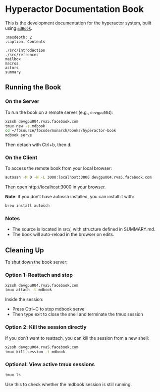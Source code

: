 # Hyperactor Documentation Book

This is the development documentation for the hyperactor system, built using [`mdBook`](https://rust-lang.github.io/mdBook/).

```{toctree}
:maxdepth: 2
:caption: Contents

./src/introduction
./src/refrences
mailbox
macros
actors
summary
```

## Running the Book

### On the **Server**

To run the book on a remote server (e.g., `devgpu004`):

```bash
x2ssh devgpu004.rva5.facebook.com
tmux new -s mdbook
cd ~/fbsource/fbcode/monarch/books/hyperactor-book
mdbook serve
```
Then detach with Ctrl+b, then d.

### On the **Client**

To access the remote book from your local browser:
```bash
autossh -M 0 -N -L 3000:localhost:3000 devgpu004.rva5.facebook.com
```
Then open http://localhost:3000 in your browser.

**Note**: If you don’t have autossh installed, you can install it with:
```bash
brew install autossh
```

### Notes

- The source is located in src/, with structure defined in SUMMARY.md.
- The book will auto-reload in the browser on edits.

## Cleaning Up

To shut down the book server:

### Option 1: Reattach and stop

```bash
x2ssh devgpu004.rva5.facebook.com
tmux attach -t mdbook
```
Inside the session:
- Press Ctrl+C to stop mdbook serve
- Then type exit to close the shell and terminate the tmux session

### Option 2: Kill the session directly

If you don’t want to reattach, you can kill the session from a new shell:
```bash
x2ssh devgpu004.rva5.facebook.com
tmux kill-session -t mdbook
```

### Optional: View active tmux sessions
```bash
tmux ls
```
Use this to check whether the mdbook session is still running.
